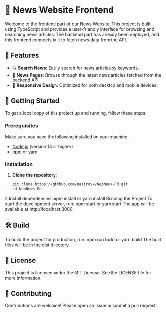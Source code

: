 # 📰 News Website Frontend 
  
Welcome to the frontend part of our News Website! This project is built using TypeScript and provides a user-friendly interface for browsing and searching news articles. The backend part has already been deployed, and this frontend connects to it to fetch news data from the API. 
 
## 🌟 Features  
  
- 🔍 **Search News**: Easily search for news articles by keywords. 
- 📰 **News Pages**: Browse through the latest news articles fetched from the backend API.
- 📱 **Responsive Design**: Optimized for both desktop and mobile devices.

## 🚀 Getting Started

To get a local copy of this project up and running, follow these steps.

### Prerequisites

Make sure you have the following installed on your machine:

- [Node.js](https://nodejs.org/) (version 14 or higher)
- [npm](https://www.npmjs.com/) or [yarn](https://yarnpkg.com/)

### Installation

1. **Clone the repository:**
   ```bash
   git clone https://github.com/nasirovx/NeoNews-Fd.git
   cd NeoNews-Fd
2.Install dependencies:
npm install
 or
yarn install
Running the Project
To start the development server, run:
npm start
 or
yarn start
The app will be available at http://localhost:3000.

## 🛠️ Build
To build the project for production, run:
npm run build
 or
yarn build
The built files will be in the dist directory.

## 📄 License
This project is licensed under the MIT License. See the LICENSE file for more information.

## 👥 Contributing
Contributions are welcome! Please open an issue or submit a pull request.


